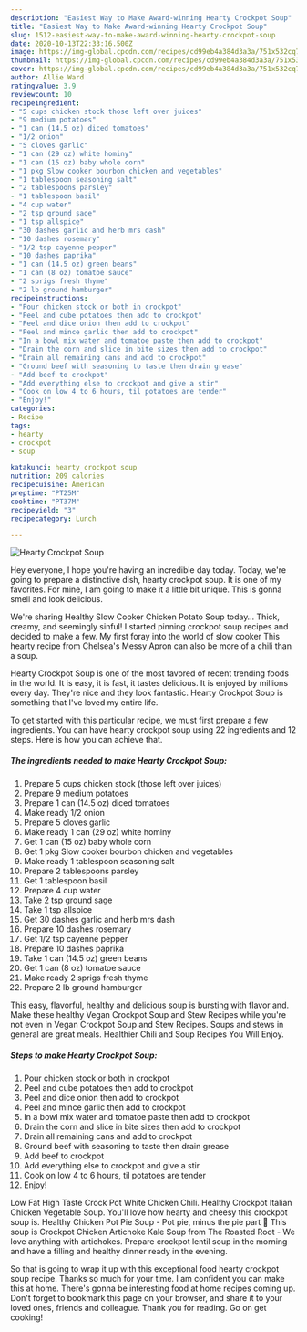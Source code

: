 ```yaml
---
description: "Easiest Way to Make Award-winning Hearty Crockpot Soup"
title: "Easiest Way to Make Award-winning Hearty Crockpot Soup"
slug: 1512-easiest-way-to-make-award-winning-hearty-crockpot-soup
date: 2020-10-13T22:33:16.500Z
image: https://img-global.cpcdn.com/recipes/cd99eb4a384d3a3a/751x532cq70/hearty-crockpot-soup-recipe-main-photo.jpg
thumbnail: https://img-global.cpcdn.com/recipes/cd99eb4a384d3a3a/751x532cq70/hearty-crockpot-soup-recipe-main-photo.jpg
cover: https://img-global.cpcdn.com/recipes/cd99eb4a384d3a3a/751x532cq70/hearty-crockpot-soup-recipe-main-photo.jpg
author: Allie Ward
ratingvalue: 3.9
reviewcount: 10
recipeingredient:
- "5 cups chicken stock those left over juices"
- "9 medium potatoes"
- "1 can (14.5 oz) diced tomatoes"
- "1/2 onion"
- "5 cloves garlic"
- "1 can (29 oz) white hominy"
- "1 can (15 oz) baby whole corn"
- "1 pkg Slow cooker bourbon chicken and vegetables"
- "1 tablespoon seasoning salt"
- "2 tablespoons parsley"
- "1 tablespoon basil"
- "4 cup water"
- "2 tsp ground sage"
- "1 tsp allspice"
- "30 dashes garlic and herb mrs dash"
- "10 dashes rosemary"
- "1/2 tsp cayenne pepper"
- "10 dashes paprika"
- "1 can (14.5 oz) green beans"
- "1 can (8 oz) tomatoe sauce"
- "2 sprigs fresh thyme"
- "2 lb ground hamburger"
recipeinstructions:
- "Pour chicken stock or both in crockpot"
- "Peel and cube potatoes then add to crockpot"
- "Peel and dice onion then add to crockpot"
- "Peel and mince garlic then add to crockpot"
- "In a bowl mix water and tomatoe paste then add to crockpot"
- "Drain the corn and slice in bite sizes then add to crockpot"
- "Drain all remaining cans and add to crockpot"
- "Ground beef with seasoning to taste then drain grease"
- "Add beef to crockpot"
- "Add everything else to crockpot and give a stir"
- "Cook on low 4 to 6 hours, til potatoes are tender"
- "Enjoy!"
categories:
- Recipe
tags:
- hearty
- crockpot
- soup

katakunci: hearty crockpot soup 
nutrition: 209 calories
recipecuisine: American
preptime: "PT25M"
cooktime: "PT37M"
recipeyield: "3"
recipecategory: Lunch

---
```



![Hearty Crockpot Soup](https://img-global.cpcdn.com/recipes/cd99eb4a384d3a3a/751x532cq70/hearty-crockpot-soup-recipe-main-photo.jpg)

Hey everyone, I hope you're having an incredible day today. Today, we're going to prepare a distinctive dish, hearty crockpot soup. It is one of my favorites. For mine, I am going to make it a little bit unique. This is gonna smell and look delicious.

We&#39;re sharing Healthy Slow Cooker Chicken Potato Soup today… Thick, creamy, and seemingly sinful! I started pinning crockpot soup recipes and decided to make a few. My first foray into the world of slow cooker This hearty recipe from Chelsea&#39;s Messy Apron can also be more of a chili than a soup.

Hearty Crockpot Soup is one of the most favored of recent trending foods in the world. It is easy, it is fast, it tastes delicious. It is enjoyed by millions every day. They're nice and they look fantastic. Hearty Crockpot Soup is something that I've loved my entire life.


To get started with this particular recipe, we must first prepare a few ingredients. You can have hearty crockpot soup using 22 ingredients and 12 steps. Here is how you can achieve that.

<!--inarticleads1-->

##### The ingredients needed to make Hearty Crockpot Soup:

1. Prepare 5 cups chicken stock (those left over juices)
1. Prepare 9 medium potatoes
1. Prepare 1 can (14.5 oz) diced tomatoes
1. Make ready 1/2 onion
1. Prepare 5 cloves garlic
1. Make ready 1 can (29 oz) white hominy
1. Get 1 can (15 oz) baby whole corn
1. Get 1 pkg Slow cooker bourbon chicken and vegetables
1. Make ready 1 tablespoon seasoning salt
1. Prepare 2 tablespoons parsley
1. Get 1 tablespoon basil
1. Prepare 4 cup water
1. Take 2 tsp ground sage
1. Take 1 tsp allspice
1. Get 30 dashes garlic and herb mrs dash
1. Prepare 10 dashes rosemary
1. Get 1/2 tsp cayenne pepper
1. Prepare 10 dashes paprika
1. Take 1 can (14.5 oz) green beans
1. Get 1 can (8 oz) tomatoe sauce
1. Make ready 2 sprigs fresh thyme
1. Prepare 2 lb ground hamburger


This easy, flavorful, healthy and delicious soup is bursting with flavor and. Make these healthy Vegan Crockpot Soup and Stew Recipes while you&#39;re not even in Vegan Crockpot Soup and Stew Recipes. Soups and stews in general are great meals. Healthier Chili and Soup Recipes You Will Enjoy. 

<!--inarticleads2-->

##### Steps to make Hearty Crockpot Soup:

1. Pour chicken stock or both in crockpot
1. Peel and cube potatoes then add to crockpot
1. Peel and dice onion then add to crockpot
1. Peel and mince garlic then add to crockpot
1. In a bowl mix water and tomatoe paste then add to crockpot
1. Drain the corn and slice in bite sizes then add to crockpot
1. Drain all remaining cans and add to crockpot
1. Ground beef with seasoning to taste then drain grease
1. Add beef to crockpot
1. Add everything else to crockpot and give a stir
1. Cook on low 4 to 6 hours, til potatoes are tender
1. Enjoy!


Low Fat High Taste Crock Pot White Chicken Chili. Healthy Crockpot Italian Chicken Vegetable Soup. You&#39;ll love how hearty and cheesy this crockpot soup is. Healthy Chicken Pot Pie Soup - Pot pie, minus the pie part 🙂 This soup is Crockpot Chicken Artichoke Kale Soup from The Roasted Root - We love anything with artichokes. Prepare crockpot lentil soup in the morning and have a filling and healthy dinner ready in the evening. 

So that is going to wrap it up with this exceptional food hearty crockpot soup recipe. Thanks so much for your time. I am confident you can make this at home. There's gonna be interesting food at home recipes coming up. Don't forget to bookmark this page on your browser, and share it to your loved ones, friends and colleague. Thank you for reading. Go on get cooking!
